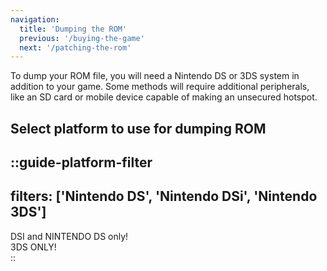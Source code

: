 ```yaml
---
navigation:
  title: 'Dumping the ROM'
  previous: '/buying-the-game'
  next: '/patching-the-rom'
---
```


To dump your ROM file, you will need a Nintendo DS or 3DS system in addition to your game. Some methods will require additional peripherals, like an SD card or mobile device capable of making an unsecured hotspot.

## Select platform to use for dumping ROM
::guide-platform-filter
---
filters: ['Nintendo DS', 'Nintendo DSi', 'Nintendo 3DS']
---
<div class="platform-filtered platform-nintendo_ds platform-nintendo_dsi">
DSI and NINTENDO DS only!
</div>

<div class="platform-filtered platform-nintendo_3ds">
3DS ONLY!
</div>
::